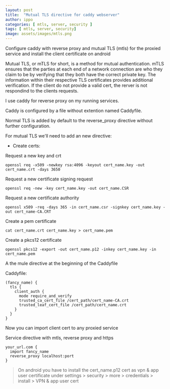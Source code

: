 ```yaml
---
layout: post
title:  "Mutual TLS directive for caddy webserver"
author: ippo
categories: [ mtls, server, security ]
tags: [ mtls, server, security]
image: assets/images/mtls.png
---
```


Configure caddy with reverse proxy and  mutual TLS (mtls) for the proxied service and install the client certificate on android

Mutual TLS, or mTLS for short, is a method for mutual authentication. mTLS ensures that the parties at each end of a network connection are who they claim to be by verifying that they both have the correct private key. 
The information within their respective TLS certificates provides additional verification. 
If the client do not provide a valid cert, the rerver is not respondind to the clients requests.

I use caddy for reverse proxy on my running services.

Caddy is configured by a file without extention named Caddyfile.

Normal TLS is added by default to the reverse_proxy directive without further configuration.

For mutual TLS we'll need to add an new directive:

- Create certs:

Request a new key and crt

`openssl req -x509 -newkey rsa:4096 -keyout cert_name.key -out cert_name.crt -days 3650`

Request a new certificate signing request

`openssl req -new -key cert_name.key -out cert_name.CSR`

Request a new certificate authority

`openssl x509 -req -days 365 -in cert_name.csr -signkey cert_name.key -out cert_name-CA.CRT`

Create a pem certificate

`cat cert_name.crt cert_name.key > cert_name.pem`

Create a pkcs12 certificate

`openssl pkcs12 -export -out cert_name.p12 -inkey cert_name.key -in cert_name.pem`

A the mule directive at the beginning of the Caddyfile

Caddyfile:

```
(fancy_name) {
  tls {
    client_auth {
      mode require_and_verify
      trusted_ca_cert_file /cert_path/cert_name-CA.crt
      trusted_leaf_cert_file /cert_path/cert_name.crt
    }
  }
}
```

Now you can import client cert to any proxied service

Service directive with mtls,  reverse proxy and https
```
your_url.com {
  import fancy_name
  reverse_proxy localhost:port
}
```

> On android you have to install the cert_name.p12 cert as vpn & app user certificate under settings > security > more > credentials  > install > VPN & app user cert
